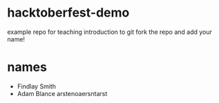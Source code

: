 # hacktoberfest-demo
example repo for teaching introduction to git
fork the repo and add your name!
# names
- Findlay Smith
- Adam Blance
arstenoaersntarst
